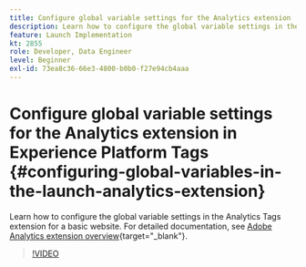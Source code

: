 ```yaml
---
title: Configure global variable settings for the Analytics extension
description: Learn how to configure the global variable settings in the Analytics Tags extension for a basic website.
feature: Launch Implementation
kt: 2855
role: Developer, Data Engineer
level: Beginner
exl-id: 73ea8c36-66e3-4800-b0b0-f27e94cb4aaa
---
```

# Configure global variable settings for the Analytics extension in Experience Platform Tags {#configuring-global-variables-in-the-launch-analytics-extension}

Learn how to configure the global variable settings in the Analytics Tags extension for a basic website. For detailed documentation, see [Adobe Analytics extension overview](https://experienceleague.adobe.com/docs/experience-platform/tags/extensions/client/analytics/overview.html){target="_blank"}.

>[!VIDEO](https://video.tv.adobe.com/v/27181/?quality=12&learn=on)
